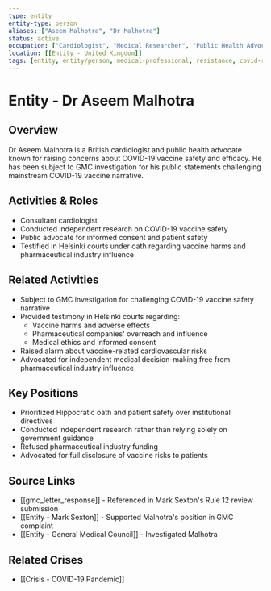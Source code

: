 ```yaml
---
type: entity
entity-type: person
aliases: ["Aseem Malhotra", "Dr Malhotra"]
status: active
occupation: ["Cardiologist", "Medical Researcher", "Public Health Advocate"]
location: [[Entity - United Kingdom]]
tags: [entity, entity/person, medical-professional, resistance, covid-response]
---
```


# Entity - Dr Aseem Malhotra

## Overview
Dr Aseem Malhotra is a British cardiologist and public health advocate known for raising concerns about COVID-19 vaccine safety and efficacy. He has been subject to GMC investigation for his public statements challenging mainstream COVID-19 vaccine narrative.

## Activities & Roles
- Consultant cardiologist
- Conducted independent research on COVID-19 vaccine safety
- Public advocate for informed consent and patient safety
- Testified in Helsinki courts under oath regarding vaccine harms and pharmaceutical industry influence

## Related Activities
- Subject to GMC investigation for challenging COVID-19 vaccine safety narrative
- Provided testimony in Helsinki courts regarding:
  - Vaccine harms and adverse effects
  - Pharmaceutical companies' overreach and influence
  - Medical ethics and informed consent
- Raised alarm about vaccine-related cardiovascular risks
- Advocated for independent medical decision-making free from pharmaceutical industry influence

## Key Positions
- Prioritized Hippocratic oath and patient safety over institutional directives
- Conducted independent research rather than relying solely on government guidance
- Refused pharmaceutical industry funding
- Advocated for full disclosure of vaccine risks to patients

## Source Links
- [[gmc_letter_response]] - Referenced in Mark Sexton's Rule 12 review submission
- [[Entity - Mark Sexton]] - Supported Malhotra's position in GMC complaint
- [[Entity - General Medical Council]] - Investigated Malhotra

## Related Crises
- [[Crisis - COVID-19 Pandemic]]
